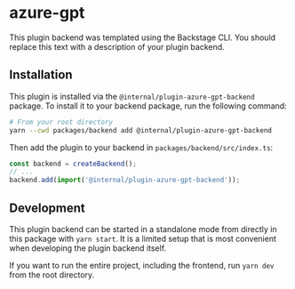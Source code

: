 # azure-gpt

This plugin backend was templated using the Backstage CLI. You should replace this text with a description of your plugin backend.

## Installation

This plugin is installed via the `@internal/plugin-azure-gpt-backend` package. To install it to your backend package, run the following command:

```bash
# From your root directory
yarn --cwd packages/backend add @internal/plugin-azure-gpt-backend
```

Then add the plugin to your backend in `packages/backend/src/index.ts`:

```ts
const backend = createBackend();
// ...
backend.add(import('@internal/plugin-azure-gpt-backend'));
```

## Development

This plugin backend can be started in a standalone mode from directly in this
package with `yarn start`. It is a limited setup that is most convenient when
developing the plugin backend itself.

If you want to run the entire project, including the frontend, run `yarn dev` from the root directory.
